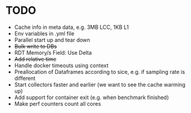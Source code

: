 # TODO
- Cache info in meta data, e.g. 3MB LCC, 1KB L1
- Env variables in .yml file
- Parallel start up and tear down
- ~~Bulk write to DBs~~
- RDT Memory/s Field: Use Delta
- ~~Add relative time~~
- Handle docker timeouts using context
- Preallocation of Dataframes according to sice, e.g. if sampling rate is different
- Start collectors faster and earlier (we want to see the cache warming up)
- Add support for container exit (e.g. when benchmark finished)
- Make perf counters count all cores